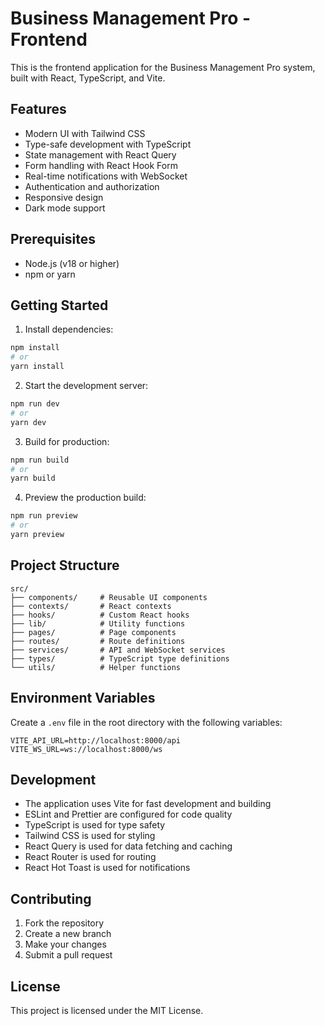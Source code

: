 # Business Management Pro - Frontend

This is the frontend application for the Business Management Pro system, built with React, TypeScript, and Vite.

## Features

- Modern UI with Tailwind CSS
- Type-safe development with TypeScript
- State management with React Query
- Form handling with React Hook Form
- Real-time notifications with WebSocket
- Authentication and authorization
- Responsive design
- Dark mode support

## Prerequisites

- Node.js (v18 or higher)
- npm or yarn

## Getting Started

1. Install dependencies:

```bash
npm install
# or
yarn install
```

2. Start the development server:

```bash
npm run dev
# or
yarn dev
```

3. Build for production:

```bash
npm run build
# or
yarn build
```

4. Preview the production build:

```bash
npm run preview
# or
yarn preview
```

## Project Structure

```
src/
├── components/     # Reusable UI components
├── contexts/       # React contexts
├── hooks/          # Custom React hooks
├── lib/            # Utility functions
├── pages/          # Page components
├── routes/         # Route definitions
├── services/       # API and WebSocket services
├── types/          # TypeScript type definitions
└── utils/          # Helper functions
```

## Environment Variables

Create a `.env` file in the root directory with the following variables:

```env
VITE_API_URL=http://localhost:8000/api
VITE_WS_URL=ws://localhost:8000/ws
```

## Development

- The application uses Vite for fast development and building
- ESLint and Prettier are configured for code quality
- TypeScript is used for type safety
- Tailwind CSS is used for styling
- React Query is used for data fetching and caching
- React Router is used for routing
- React Hot Toast is used for notifications

## Contributing

1. Fork the repository
2. Create a new branch
3. Make your changes
4. Submit a pull request

## License

This project is licensed under the MIT License.
